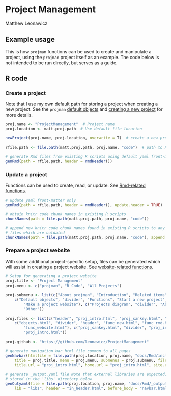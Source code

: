 # Project Management
Matthew Leonawicz  



## Example usage
This is how `projman` functions can be used to create and manipulate a project, using the `projman` project itself as an example.
The code below is not intended to be run directly, but serves as a guide.

## R code

### Create a project
Note that I use my own default path for storing a project when creating a new project.
See the `projman` [default objects](objects.html "default objects") and [creating a new project](func_new.html "new project") for more details.


```r
proj.name <- "ProjectManagement"  # Project name
proj.location <- matt.proj.path  # Use default file location

newProject(proj.name, proj.location, overwrite = T)  # create a new project

rfile.path <- file.path(matt.proj.path, proj.name, "code")  # path to R scripts

# generate Rmd files from existing R scripts using default yaml front-matter
genRmd(path = rfile.path, header = rmdHeader())
```

### Update a project
Functions can be used to create, read, or update. See [Rmd-related functions](func_rmd.html "Rmd-related functions").


```r
# update yaml front-matter only
genRmd(path = rfile.path, header = rmdHeader(), update.header = TRUE)

# obtain knitr code chunk names in existing R scripts
chunkNames(path = file.path(matt.proj.path, proj.name, "code"))

# append new knitr code chunk names found in existing R scripts to any Rmd
# files which are outdated
chunkNames(path = file.path(matt.proj.path, proj.name, "code"), append.new = TRUE)
```

### Prepare a project website
With some additional project-specific setup, files can be generated which will assist in creating a project website.
See [website-related functions](func_website.html "website-related functions").


```r
# Setup for generating a project website
proj.title <- "Project Management"
proj.menu <- c("projman", "R Code", "All Projects")

proj.submenu <- list(c("About projman", "Introduction", "Related items", "Example usage"), 
    c("Default objects", "divider", "Functions", "Start a new project", "Working with Rmd files", 
        "Make a project website"), c("Projects diagram", "divider", "About", 
        "Other"))

proj.files <- list(c("header", "proj_intro.html", "proj_sankey.html", "example.html"), 
    c("objects.html", "divider", "header", "func_new.html", "func_rmd.html", 
        "func_website.html"), c("proj_sankey.html", "divider", "proj_intro.html", 
        "proj_intro.html"))

proj.github <- "https://github.com/leonawicz/ProjectManagement"

# generate navigation bar html file common to all pages
genNavbar(htmlfile = file.path(proj.location, proj.name, "docs/Rmd/include/navbar.html"), 
    title = proj.title, menu = proj.menu, submenus = proj.submenu, files = proj.files, 
    title.url = "proj_intro.html", home.url = "proj_intro.html", site.url = proj.github)

# generate _output.yaml file Note that external libraries are expected,
# stored in the 'libs' directory below
genOutyaml(file = file.path(proj.location, proj.name, "docs/Rmd/_output.yaml"), 
    lib = "libs", header = "in_header.html", before_body = "navbar.html")
```
